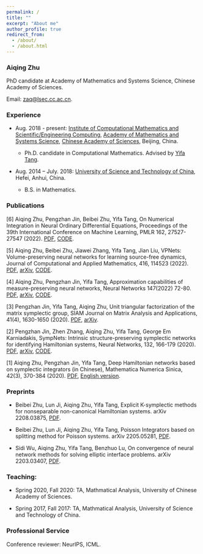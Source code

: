 ```yaml
---
permalink: /
title: ""
excerpt: "About me"
author_profile: true
redirect_from: 
  - /about/
  - /about.html
---
```


### Aiqing Zhu

PhD candidate at Academy of Mathematics and Systems Science, Chinese Academy of Sciences.

Email: zaq@lsec.cc.ac.cn.

### Experience
  - Aug. 2018 - present: [Institute of Computational Mathematics and Scientific/Engineering Computing](http://www.cc.ac.cn/), [Academy of Mathematics and Systems Science](http://www.amss.cas.cn/), [Chinese Academy of Sciences](http://www.cas.ac.cn/), Beijing, China.
    - Ph.D. candidate in Computational Mathematics. Advised by [Yifa Tang](http://159.226.92.83/article/5/26.html?zy=26&language=cn).
  
  - Aug. 2014 – July. 2018: [University of Science and Technology of China](https://www.ustc.edu.cn/), Hefei, Anhui, China.
    - B.S. in Mathematics.
  


### Publications

[6] Aiqing Zhu, Pengzhan Jin, Beibei Zhu, Yifa Tang, On Numerical Integration in Neural Ordinary Differential Equations, Proceedings of the 39th International Conference on Machine Learning, PMLR 162, 27527-27547 (2022). [PDF](https://proceedings.mlr.press/v162/zhu22f.html), [CODE](https://github.com/Aiqing-Zhu/IMDE).

[5] Aiqing Zhu, Beibei Zhu, Jiawei Zhang, Yifa Tang, Jian Liu, VPNets: Volume-preserving neural networks for learning source-free dynamics, Journal of Computational and Applied Mathematics, 416, 114523 (2022). [PDF](https://doi.org/10.1016/j.cam.2022.114523), [arXiv](https://arxiv.org/abs/2204.13843), [CODE](https://github.com/Aiqing-Zhu/VPNets).

[4] Aiqing Zhu, Pengzhan Jin, Yifa Tang, Approximation capabilities of measure-preserving neural networks, Neural Networks 147(2022) 72-80. [PDF](https://doi.org/10.1016/j.neunet.2021.12.007), [arXiv](https://arxiv.org/abs/2106.10911), [CODE](https://github.com/Aiqing-Zhu/Measure-preserving-neural-networks).

[3] Pengzhan Jin, Yifa Tang, Aiqing Zhu, Unit triangular factorization of the matrix symplectic group, SIAM Journal on Matrix Analysis and Applications, 41(4), 1630-1650 (2020). [PDF](https://doi.org/10.1137/19M1308839), [arXiv](https://arxiv.org/abs/1912.10926).

[2] Pengzhan Jin, Zhen Zhang, Aiqing Zhu, Yifa Tang, George Em Karniadakis, SympNets: Intrinsic structure-preserving symplectic networks for identifying Hamiltonian systems, Neural Networks, 132, 166-179 (2020). [PDF](https://doi.org/10.1016/j.neunet.2020.08.017), [arXiv](https://arxiv.org/abs/2001.03750), [CODE](https://github.com/jpzxshi/sympnets).

[1] Aiqing Zhu, Pengzhan Jin, Yifa Tang, Deep Hamiltonian networks based on symplectic integrators (in Chinese), Mathematica Numerica Sinica, 42(3), 370-384 (2020). [PDF](https://doi.org/10.12286/jssx.2020.3.370), [English version](https://arxiv.org/abs/2004.13830).

### Preprints
- Beibei Zhu, Lun Ji, Aiqing Zhu, Yifa Tang, Explicit K-symplectic methods for nonseparable non-canonical Hamiltonian systems.  arXiv 2208.03875, [PDF](https://arxiv.org/abs/2208.03875).

- Beibei Zhu, Lun Ji, Aiqing Zhu, Yifa Tang, Poisson Integrators based on splitting method for Poisson systems. arXiv 2205.05281, [PDF](https://arxiv.org/abs/2205.05281).

- Sidi Wu, Aiqing Zhu, Yifa Tang, Benzhuo Lu, On convergence of neural network methods for solving elliptic interface problems. arXiv 2203.03407, [PDF](https://arxiv.org/abs/2203.03407).

### Teaching:

- Spring 2020, Fall 2020: TA, Mathmatical Analysis, University of Chinese Academy of Sciences.

- Spring 2017, Fall 2017: TA, Mathmatical Analysis, University of Science and Technology of China.

### Professional Service
Conference reviewer: NeurIPS, ICML.
